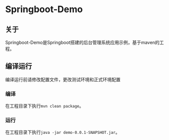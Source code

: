 # Springboot-Demo

## 关于
Springboot-Demo是Springboot搭建的后台管理系统应用示例，基于maven的工程。

## 编译运行
编译运行前请修改配置文件，更改测试环境和正式环境配置

### 编译
在工程目录下执行`mvn clean package`。

### 运行
在工程目录下执行`java -jar demo-0.0.1-SNAPSHOT.jar`。
